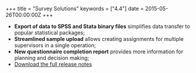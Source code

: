 +++
title = "Survey Solutions"
keywords = ["4.4"]
date = 2015-05-26T00:00:00Z
+++

-   **Export of data to SPSS and Stata binary files** simplifies data
    transfer to popular statistical packages;
-   **Streamlined sample upload** allows creating assignments for
    multiple supervisors in a single operation;
-   **New questionnaire completion report** provides more information
    for planning and decision making;
-   [Download the full release
    notes](http://siteresources.worldbank.org/INTCOMPTOOLS/Resources/8213623-1380598436379/9346245-1408049903585/ReleaseLetter7.pdf)